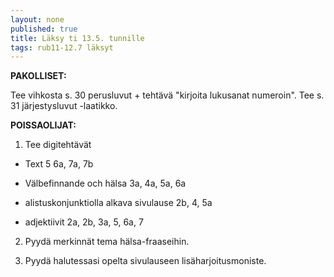 ```yaml
---
layout: none
published: true
title: Läksy ti 13.5. tunnille
tags: rub11-12.7 läksyt
---
```

**PAKOLLISET:**

Tee vihkosta s. 30 perusluvut + tehtävä "kirjoita lukusanat numeroin". Tee s. 31 järjestysluvut -laatikko.

**POISSAOLIJAT:**

1. Tee digitehtävät 

- Text 5 6a, 7a, 7b

- Välbefinnande och hälsa 3a, 4a, 5a, 6a

- alistuskonjunktiolla alkava sivulause 2b, 4, 5a

- adjektiivit 2a, 2b, 3a, 5, 6a, 7

2. Pyydä merkinnät tema hälsa-fraaseihin.

3. Pyydä halutessasi opelta sivulauseen lisäharjoitusmoniste.

